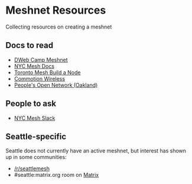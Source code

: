 # Meshnet Resources
Collecting resources on creating a meshnet

## Docs to read

* [DWeb Camp Meshnet](https://dweb-camp-2019.github.io/meshnet/)
* [NYC Mesh Docs](https://docs.nycmesh.net/)
* [Toronto Mesh Build a Node](https://tomesh.net/build-a-node/)
* [Commotion Wireless](https://commotionwireless.net/)
* [People's Open Network (Oakland)](https://peoplesopen.net/)

## People to ask

* [NYC Mesh Slack](http://docs.nycmesh.net/)

## Seattle-specific
Seattle does not currently have an active meshnet, but interest has shown up in some communities:

* [/r/seattlemesh](https://www.reddit.com/r/SeattleMeshnet/)
* #seattle:matrix.org room on [Matrix](https://matrix.org/)
